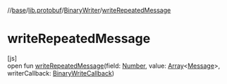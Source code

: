 //[base](../../../index.md)/[lib.protobuf](../index.md)/[BinaryWriter](index.md)/[writeRepeatedMessage](write-repeated-message.md)

# writeRepeatedMessage

[js]\
open fun [writeRepeatedMessage](write-repeated-message.md)(field: [Number](https://kotlinlang.org/api/latest/jvm/stdlib/kotlin/-number/index.html), value: [Array](https://kotlinlang.org/api/latest/jvm/stdlib/kotlin/-array/index.html)&lt;[Message](../-message/index.md)&gt;, writerCallback: [BinaryWriteCallback](../index.md#1567219273%2FClasslikes%2F-951264851))
